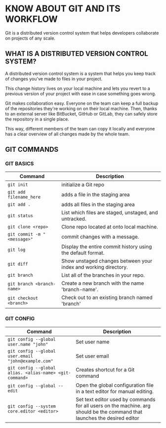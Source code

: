 # KNOW ABOUT GIT AND ITS WORKFLOW

Git is a distributed version control system that helps developers collaborate on projects of any scale.

## WHAT IS A DISTRIBUTED VERSION CONTROL SYSTEM?

A distributed version control system is a system that helps you keep track of changes you've made to files in your project.

This change history lives on your local machine and lets you revert to a previous version of your project with ease in case something goes wrong.

Git makes collaboration easy. Everyone on the team can keep a full backup of the repositories they're working on on their local machine. Then, thanks to an external server like BitBucket, GitHub or GitLab, they can safely store the repository in a single place.

This way, different members of the team can copy it locally and everyone has a clear overview of all changes made by the whole team.

## GIT COMMANDS

### GIT BASICS

| Command | Description |
| - | - |
| `git init`              | initialize a Git repo |
| `git add filename_here` | adds a file in the staging area |
| `git add .`| adds all files in the staging area |
| `git status`| List which files are staged, unstaged, and untracked. |
| `git clone <repo>`| Clone repo located at <repo> onto local machine. |
| `git commit -m "<message>"`| commit changes with a message. |
| `git log`| Display the entire commit history using the default format. |
| `git diff`| Show unstaged changes between your index and working directory. |
| `git branch`| List all of the branches in your repo. |
| `git branch <branch-name>`| Create a new branch with the name 'branch-name'. |
| `git checkout <branch>`| Check out to an existing branch named 'branch' |

### GIT CONFIG

| Command | Description |
| - | - |
| `git config --global user.name "john"`              | Set user name |
| `git config --global user.email "john@example.com"` | Set user email |
| `git config --global alias. <alias-name> <git-command>`| Creates shortcut for a Git command |
| `git config --global --edit`| Open the global configuration file in a text editor for manual editing. |
| `git config --system core.editor <editor>`| Set text editor used by commands for all users on the machine. <editor> arg should be the command that launches the desired editor |
